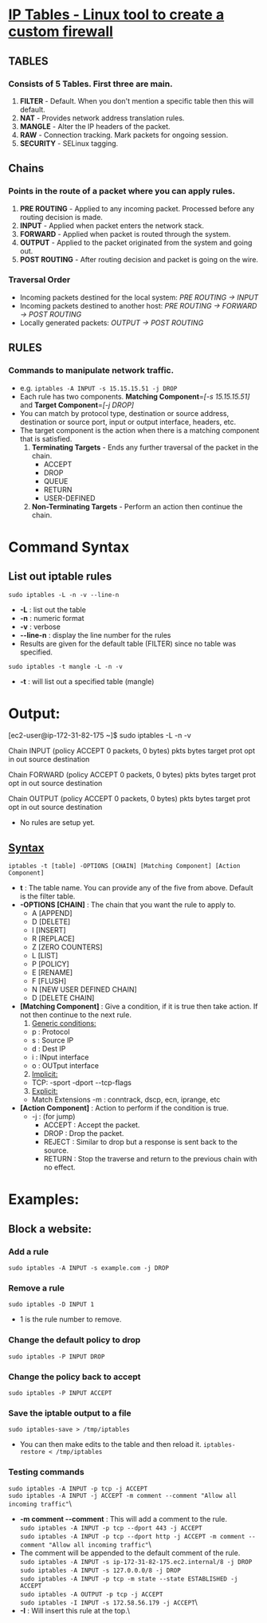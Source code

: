# [IP Tables - Linux tool to create a custom firewall](https://www.frozentux.net/iptables-tutorial/chunkyhtml/)

## TABLES
### Consists of 5 Tables. First three are main.
1. **FILTER** - Default. When you don't mention a specific table then this will default. 
2. **NAT** - Provides network address translation rules. 
3. **MANGLE** - Alter the IP headers of the packet.
4. **RAW** - Connection tracking. Mark packets for ongoing session.
5. **SECURITY** - SELinux tagging. 

## Chains
### Points in the route of a packet where you can apply rules. 
1. **PRE ROUTING** - Applied to any incoming packet. Processed before any routing decision is made.
2. **INPUT** - Applied when packet enters the network stack.
3. **FORWARD** - Applied when packet is routed through the system.
4. **OUTPUT** - Applied to the packet originated from the system and going out.
5. **POST ROUTING** - After routing decision and packet is going on the wire.

### Traversal Order
- Incoming packets destined for the local system: *PRE ROUTING -> INPUT*
- Incoming packets destined to another host: *PRE ROUTING -> FORWARD -> POST ROUTING*
- Locally generated packets: *OUTPUT -> POST ROUTING*

## RULES
### Commands to manipulate network traffic.
- e.g. `iptables -A INPUT -s 15.15.15.51 -j DROP`
- Each rule has two components. **Matching Component**=*[-s 15.15.15.51]* and **Target Component**=*[-j DROP]*
- You can match by protocol type, destination or source address, destination or source port, input or output interface, headers, etc.
- The target component is the action when there is a matching component that is satisfied.
  1. **Terminating Targets** - Ends any further traversal of the packet in the chain.
     - ACCEPT
     - DROP
     - QUEUE
     - RETURN
     - USER-DEFINED
  2. **Non-Terminating Targets** - Perform an action then continue the chain. 


# Command Syntax

## List out iptable rules
`sudo iptables -L -n -v --line-n`
- **-L** : list out the table
- **-n** : numeric format
- **-v** : verbose
- **--line-n** : display the line number for the rules
- Results are given for the default table (FILTER) since no table was specified.

`sudo iptables -t mangle -L -n -v`
- **-t** : will list out a specified table (mangle)

# Output:
[ec2-user@ip-172-31-82-175 ~]$ sudo iptables -L -n -v

Chain INPUT (policy ACCEPT 0 packets, 0 bytes)
 pkts bytes target     prot opt in     out     source               destination         

Chain FORWARD (policy ACCEPT 0 packets, 0 bytes)
 pkts bytes target     prot opt in     out     source               destination         

Chain OUTPUT (policy ACCEPT 0 packets, 0 bytes)
 pkts bytes target     prot opt in     out     source               destination    

- No rules are setup yet.

## [Syntax](https://www.frozentux.net/iptables-tutorial/chunkyhtml/c1914.html)
`iptables -t [table] -OPTIONS [CHAIN] [Matching Component] [Action Component]`
- **t** : The table name. You can provide any of the five from above. Default is the filter table.
- **-OPTIONS [CHAIN]** : The chain that you want the rule to apply to.
  - A [APPEND] 
  - D [DELETE]
  - I [INSERT]
  - R [REPLACE]
  - Z [ZERO COUNTERS]
  - L [LIST]
  - P [POLICY]
  - E [RENAME]
  - F [FLUSH]
  - N [NEW USER DEFINED CHAIN]
  - D [DELETE CHAIN]
- **[Matching Component]** : Give a condition, if it is true then take action. If not then continue to the next rule.
  1. [Generic conditions:](https://www.frozentux.net/iptables-tutorial/chunkyhtml/c2264.html)
    - p : Protocol
    - s : Source IP
    - d : Dest IP
    - i : INput interface
    - o : OUTput interface
  2. [Implicit:](https://www.frozentux.net/iptables-tutorial/chunkyhtml/x2436.html)
    - TCP:
      -sport
      -dport
    --tcp-flags
  3. [Explicit:](https://www.frozentux.net/iptables-tutorial/chunkyhtml/x2702.html)
    - Match Extensions
    -m : conntrack, dscp, ecn, iprange, etc
- **[Action Component]** : Action to perform if the condition is true.
  - -j : (for jump)
    - ACCEPT : Accept the packet.
    - DROP : Drop the packet.
    - REJECT : Similar to drop but a response is sent back to the source.
    - RETURN : Stop the traverse and return to the previous chain with no effect.

# Examples:

## Block a website:

### Add a rule
`sudo iptables -A INPUT -s example.com -j DROP`

### Remove a rule
`sudo iptables -D INPUT 1`
- 1 is the rule number to remove.

### Change the default policy to drop
`sudo iptables -P INPUT DROP`

### Change the policy back to accept
`sudo iptables -P INPUT ACCEPT`

### Save the iptable output to a file
`sudo iptables-save > /tmp/iptables`
- You can then make edits to the table and then reload it.
`iptables-restore < /tmp/iptables`

### Testing commands
`sudo iptables -A INPUT -p tcp -j ACCEPT`\
`sudo iptables -A INPUT -j ACCEPT -m comment --comment "Allow all incoming traffic"`\
- **-m comment --comment** : This will add a comment to the rule.\
`sudo iptables -A INPUT -p tcp --dport 443 -j ACCEPT`\
`sudo iptables -A INPUT -p tcp --dport http -j ACCEPT -m comment --comment "Allow all incoming traffic"`\
- The comment will be appended to the default comment of the rule.\
`sudo iptables -A INPUT -s ip-172-31-82-175.ec2.internal/8 -j DROP`\
`sudo iptables -A INPUT -s 127.0.0.0/8 -j DROP`\
`sudo iptables -A INPUT -p tcp -m state --state ESTABLISHED -j ACCEPT`\
`sudo iptables -A OUTPUT -p tcp -j ACCEPT`\
`sudo iptables -I INPUT -s 172.58.56.179 -j ACCEPT`\
- **-I** : Will insert this rule at the top.\